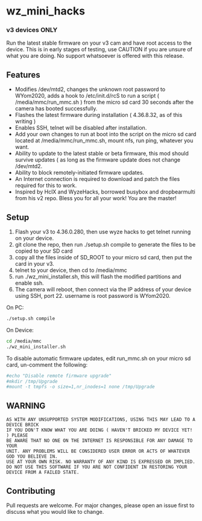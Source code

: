 # wz_mini_hacks
### v3 devices ONLY

Run the latest stable firmware on your v3 cam and have root access to the device.  This is in early stages of testing, use CAUTION if you are unsure of what you are doing.  No support whatsoever is offered with this release.

## Features

* Modifies /dev/mtd2, changes the unknown root password to WYom2020, adds a hook to /etc/init.d/rcS to run a script ( /media/mmc/run_mmc.sh ) from the micro sd card 30 seconds after the camera has booted successfully.  
* Flashes the latest firmware during installation ( 4.36.8.32, as of this writing )
* Enables SSH, telnet will be disabled after installation.
* Add your own changes to run at boot into the script on the micro sd card located at /media/mmc/run_mmc.sh, mount nfs, run ping, whatever you want.
* Ability to update to the latest stable or beta firmware, this mod should survive updates ( as long as the firmware update does not change /dev/mtd2.
* Ability to block remotely-initiated firmware updates.
* An Internet connection is required to download and patch the files required for this to work.
* Inspired by HclX and WyzeHacks, borrowed busybox and dropbearmulti from his v2 repo.  Bless you for all your work!  You are the master!



## Setup

1. Flash your v3 to 4.36.0.280, then use wyze hacks to get telnet running on your device.
2. git clone the repo, then run ./setup.sh compile to generate the files to be copied to your SD card
3. copy all the files inside of SD_ROOT to your micro sd card, then put the card in your v3.
4. telnet to your device, then cd to /media/mmc
5. run ./wz_mini_installer.sh, this will flash the modified partitions and enable ssh.
6. The camera will reboot, then connect via the IP address of your device using SSH, port 22.  username is root password is WYom2020.

On PC:
```bash
./setup.sh compile
```
On Device:
```bash
cd /media/mmc
./wz_mini_installer.sh
```
To disable automatic firmware updates, edit run_mmc.sh on your micro sd card, un-comment the following:
```bash
#echo "Disable remote firmware upgrade"
#mkdir /tmp/Upgrade
#mount -t tmpfs -o size=1,nr_inodes=1 none /tmp/Upgrade
```

## WARNING
```
AS WITH ANY UNSUPPORTED SYSTEM MODIFICATIONS, USING THIS MAY LEAD TO A DEVICE BRICK
IF YOU DON'T KNOW WHAT YOU ARE DOING ( HAVEN'T BRICKED MY DEVICE YET! ) PLEASE
BE AWARE THAT NO ONE ON THE INTERNET IS RESPONSIBLE FOR ANY DAMAGE TO YOUR
UNIT. ANY PROBLEMS WILL BE CONSIDERED USER ERROR OR ACTS OF WHATEVER GOD YOU BELIEVE IN.
USE AT YOUR OWN RISK. NO WARRANTY OF ANY KIND IS EXPRESSED OR IMPLIED. 
DO NOT USE THIS SOFTWARE IF YOU ARE NOT CONFIDENT IN RESTORING YOUR DEVICE FROM A FAILED STATE.
```

## Contributing
Pull requests are welcome. For major changes, please open an issue first to discuss what you would like to change.

